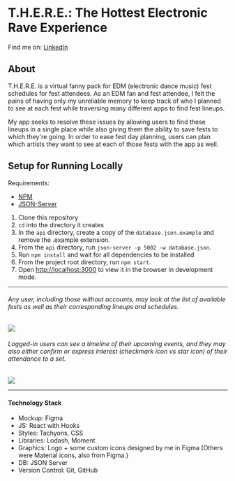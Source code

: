# T.H.E.R.E.: The Hottest Electronic Rave Experience
Find me on: [LinkedIn](https://www.linkedin.com/in/manilabui/)
<!-- [Portfolio](www.manilabui.com)|[LinkedIn](https://www.linkedin.com/in/manilabui/) -->

## About
T.H.E.R.E. is a virtual fanny pack for EDM (electronic dance music) fest schedules for fest attendees. As an EDM fan and fest attendee, I felt the pains of having only my unreliable memory to keep track of who I planned to see at each fest while traversing many different apps to find fest lineups. 

My app seeks to resolve these issues by allowing users to find these lineups in a single place while also giving them the ability to save fests to which they're going. In order to ease fest day planning, users can plan which artists they want to see at each of those fests with the app as well.

## Setup for Running Locally
Requirements: 
- [NPM](https://www.npmjs.com/get-npm)
- [JSON-Server](https://www.npmjs.com/package/json-server)

1. Clone this repository
1. `cd` into the directory it creates
1. In the `api` directory, create a copy of the `database.json.example` and remove the .example extension.
1. From the `api` directory, run `json-server -p 5002 -w database.json`.
1. Run `npm install` and wait for all dependencies to be installed
1. From the project root directory, run `npm start`.
1. Open [http://localhost:3000](http://localhost:3000) to view it in the browser in development mode.

---

###### Any user, including those without accounts, may look at the list of available fests as well as their corresponding lineups and schedules.
![](src/assets/there_loggedOutUser.gif)

###### Logged-in users can see a timeline of their upcoming events, and they may also either confirm or express interest (checkmark icon vs star icon) of their attendance to a set.
![](src/assets/there_loggedInUser.gif)

---

#### Technology Stack
- Mockup: Figma
- JS: React with Hooks
- Styles: Tachyons, CSS
- Libraries: Lodash, Moment
- Graphics: Logo + some custom icons designed by me in Figma (Others were Material icons, also from Figma.)
- DB: JSON Server
- Version Control: Git, GitHub